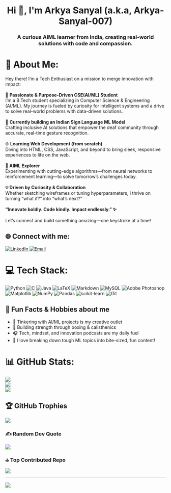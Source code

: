 <h1 align="center">Hi 👋, I'm Arkya Sanyal (a.k.a, Arkya-Sanyal-007) </h1>
<h3 align="center">A curious AIML learner from India, creating real-world solutions with code and compassion.</h3>

# 💫 About Me:
Hey there! I’m a Tech Enthusiast on a mission to merge innovation with impact:<br><br>🧠 **Passionate & Purpose-Driven CSE(AI/ML) Student**<br>I’m a B.Tech student specializing in Computer Science & Engineering (AI/ML). My journey is fueled by curiosity for intelligent systems and a drive to solve real-world problems with data-driven solutions.<br><br>🚀 **Currently building an Indian Sign Language ML Model**<br>Crafting inclusive AI solutions that empower the deaf community through accurate, real-time gesture recognition.<br><br>🌐 **Learning Web Development (from scratch)**<br>Diving into HTML, CSS, JavaScript, and beyond to bring sleek, responsive experiences to life on the web.<br><br>**🤖 AIML Explorer**<br>Experimenting with cutting-edge algorithms—from neural networks to reinforcement learning—to solve tomorrow’s challenges today.<br><br>**💡 Driven by Curiosity & Collaboration**<br>Whether sketching wireframes or tuning hyperparameters, I thrive on turning “what if?” into “what’s next?”<br><br>**“Innovate boldly. Code kindly. Impact endlessly.” ✨**<br><br>Let’s connect and build something amazing—one keystroke at a time!


## 🌐 Connect with me:
<p align="left">
  <a href="https://www.linkedin.com/in/arkya-sanyal" target="_blank">
    <img src="https://img.icons8.com/color/30/linkedin.png" alt="LinkedIn"/>
  </a>
  <a href="mailto:arkyasanyal03@gmail.com">
    <img src="https://img.icons8.com/color/30/gmail-new.png" alt="Email"/>
  </a>
</p>

 
# 💻 Tech Stack:
![Python](https://img.shields.io/badge/python-3670A0?style=for-the-badge&logo=python&logoColor=ffdd54) ![C](https://img.shields.io/badge/c-%2300599C.svg?style=for-the-badge&logo=c&logoColor=white) ![Java](https://img.shields.io/badge/java-%23ED8B00.svg?style=for-the-badge&logo=openjdk&logoColor=white) ![LaTeX](https://img.shields.io/badge/latex-%23008080.svg?style=for-the-badge&logo=latex&logoColor=white) ![Markdown](https://img.shields.io/badge/markdown-%23000000.svg?style=for-the-badge&logo=markdown&logoColor=white) ![MySQL](https://img.shields.io/badge/mysql-4479A1.svg?style=for-the-badge&logo=mysql&logoColor=white) ![Adobe Photoshop](https://img.shields.io/badge/adobe%20photoshop-%2331A8FF.svg?style=for-the-badge&logo=adobe%20photoshop&logoColor=white) ![Matplotlib](https://img.shields.io/badge/Matplotlib-%23ffffff.svg?style=for-the-badge&logo=Matplotlib&logoColor=black) ![NumPy](https://img.shields.io/badge/numpy-%23013243.svg?style=for-the-badge&logo=numpy&logoColor=white) ![Pandas](https://img.shields.io/badge/pandas-%23150458.svg?style=for-the-badge&logo=pandas&logoColor=white) ![scikit-learn](https://img.shields.io/badge/scikit--learn-%23F7931E.svg?style=for-the-badge&logo=scikit-learn&logoColor=white) ![Git](https://img.shields.io/badge/git-%23F05033.svg?style=for-the-badge&logo=git&logoColor=white)


## 🌱 Fun Facts & Hobbies about me

- 🤖 Tinkering with AI/ML projects is my creative outlet
- 🥊 Building strength through boxing & calisthenics
- 🎧 Tech, mindset, and innovation podcasts are my daily fuel
- 🧠 I love breaking down tough ML topics into bite-sized, fun content!
  

# 📊 GitHub Stats:
![](https://github-readme-stats.vercel.app/api?username=Arkya-Sanyal-007&theme=dark&hide_border=false&include_all_commits=true&count_private=false)<br/>
![](https://nirzak-streak-stats.vercel.app/?user=Arkya-Sanyal-007&theme=dark&hide_border=false)<br/>
![](https://github-readme-stats.vercel.app/api/top-langs/?username=Arkya-Sanyal-007&theme=dark&hide_border=false&include_all_commits=true&count_private=false&layout=compact)

## 🏆 GitHub Trophies
![](https://github-profile-trophy.vercel.app/?username=Arkya-Sanyal-007&theme=radical&no-frame=false&no-bg=true&margin-w=4)

### ✍️ Random Dev Quote
![](https://quotes-github-readme.vercel.app/api?type=horizontal&theme=radical)

### 🔝 Top Contributed Repo
![](https://github-contributor-stats.vercel.app/api?username=Arkya-Sanyal-007&limit=5&theme=dark&combine_all_yearly_contributions=true)

---
[![](https://visitcount.itsvg.in/api?id=Arkya-Sanyal-007&icon=0&color=0)](https://visitcount.itsvg.in)


